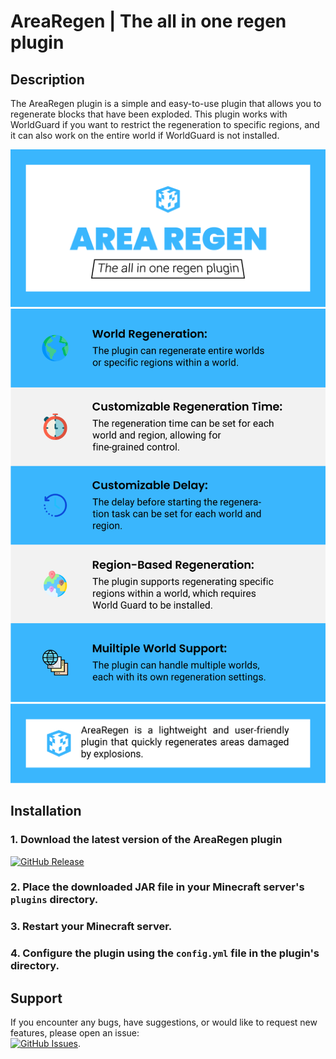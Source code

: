 AreaRegen | The all in one regen plugin
=================
## Description

The AreaRegen plugin is a simple and easy-to-use plugin that allows you to regenerate blocks that have been exploded. This plugin works with WorldGuard if you want to restrict the regeneration to specific regions, and it can also work on the entire world if WorldGuard is not installed.

![enter image description here](https://github.com/Mardssss/AreaRegen/blob/main/images/Banner.png)
![enter image description here](https://github.com/Mardssss/AreaRegen/blob/main/images/Features.png)
![enter image description here](https://github.com/Mardssss/AreaRegen/blob/main/images/second%20Banner.png)

## Installation

### 1. Download the latest version of the AreaRegen plugin
[![GitHub Release](https://img.shields.io/github/release/Mardssss/AreaRegen.svg)](https://github.com/Mardssss/AreaRegen/releases)
### 2. Place the downloaded JAR file in your Minecraft server's `plugins` directory.
### 3. Restart your Minecraft server.
### 4. Configure the plugin using the `config.yml` file in the plugin's directory.

## Support

If you encounter any bugs, have suggestions, or would like to request new features, please open an issue: <br />
[![GitHub Issues](https://img.shields.io/github/issues/Mardssss/AreaRegen.svg)](https://github.com/Mardssss/AreaRegen/issues).

